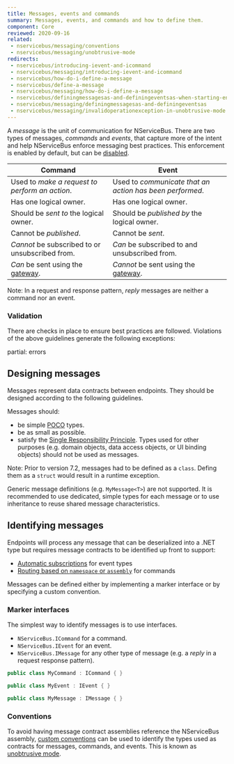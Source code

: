 ```yaml
---
title: Messages, events and commands
summary: Messages, events, and commands and how to define them.
component: Core
reviewed: 2020-09-16
related:
 - nservicebus/messaging/conventions
 - nservicebus/messaging/unobtrusive-mode
redirects:
 - nservicebus/introducing-ievent-and-icommand
 - nservicebus/messaging/introducing-ievent-and-icommand
 - nservicebus/how-do-i-define-a-message
 - nservicebus/define-a-message
 - nservicebus/messaging/how-do-i-define-a-message
 - nservicebus/definingmessagesas-and-definingeventsas-when-starting-endpoint
 - nservicebus/messaging/definingmessagesas-and-definingeventsas
 - nservicebus/messaging/invalidoperationexception-in-unobtrusive-mode
---
```


A *message* is the unit of communication for NServiceBus. There are two types of messages, _commands_ and _events_, that capture more of the intent and help NServiceBus enforce messaging best practices. This enforcement is enabled by default, but can be [disabled](best-practice-enforcement.md).

Command | Event
-- | --
Used to _make a request to perform an action_. | Used to _communicate that an action has been performed_.
Has one logical owner. | Has one logical owner.
Should be _sent to_ the logical owner. | Should be _published by_ the logical owner.
Cannot be _published_. | Cannot be _sent_.
_Cannot_ be subscribed to or unsubscribed from. | _Can_ be subscribed to and unsubscribed from.
_Can_ be sent using the [gateway](/nservicebus/gateway). | _Cannot_ be sent using the [gateway](/nservicebus/gateway).

Note: In a request and response pattern, _reply_ messages are neither a command nor an event.


### Validation

There are checks in place to ensure best practices are followed. Violations of the above guidelines generate the following exceptions:

partial: errors


## Designing messages

Messages represent data contracts between endpoints. They should be designed according to the following guidelines.
 
Messages should:

* be simple [POCO](https://en.wikipedia.org/wiki/Plain_old_CLR_object) types.
* be as small as possible.
* satisfy the [Single Responsibility Principle](https://en.wikipedia.org/wiki/Single_responsibility_principle). Types used for other purposes (e.g. domain objects, data access objects, or UI binding objects) should not be used as messages.

Note: Prior to version 7.2, messages had to be defined as a `class`. Defing them as a `struct` would result in a runtime exception.

Generic message definitions (e.g. `MyMessage<T>`) are not supported. It is recommended to use dedicated, simple types for each message or to use inheritance to reuse shared message characteristics.

## Identifying messages

Endpoints will process any message that can be deserialized into a .NET type but requires message contracts to be identified up front to support:

* [Automatic subscriptions](/nservicebus/messaging/publish-subscribe/controlling-what-is-subscribed.md) for event types
* [Routing based on `namespace` or `assembly`](/nservicebus/messaging/routing.md) for commands

Messages can be defined either by implementing a marker interface or by specifying a custom convention.

### Marker interfaces

The simplest way to identify messages is to use interfaces.

* `NServiceBus.ICommand` for a command.
* `NServiceBus.IEvent` for an event.
* `NServiceBus.IMessage` for any other type of message (e.g. a _reply_ in a request response pattern).

```cs
public class MyCommand : ICommand { }

public class MyEvent : IEvent { }

public class MyMessage : IMessage { }
```

### Conventions

To avoid having message contract assemblies reference the NServiceBus assembly, [custom conventions](/nservicebus/messaging/conventions.md) can be used to identify the types used as contracts for messages, commands, and events. This is known as [unobtrusive mode](unobtrusive-mode.md).
